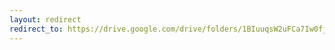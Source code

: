 ```yaml
---
layout: redirect
redirect_to: https://drive.google.com/drive/folders/1BIuuqsW2uFCa7Iw0fj4vQjJA5L_9nsA9?usp=sharing
---
```

